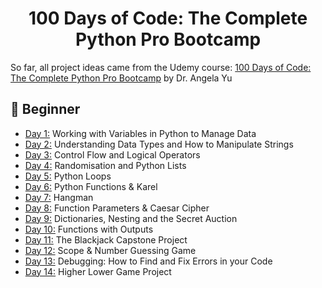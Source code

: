 <h1 align="center">100 Days of Code: The Complete Python Pro Bootcamp 
</h1>

So far, all project ideas came from the Udemy course: [100 Days of Code: The Complete Python Pro Bootcamp](https://www.udemy.com/course/100-days-of-code/) by Dr. Angela Yu


## 🚥 Beginner 
- [Day 1:](https://github.com/Nekembe-Boris/100-Days-of-Code-Projects/tree/main/Day%201) Working with Variables in Python to Manage Data
- [Day 2:](https://github.com/Nekembe-Boris/100-Days-of-Code-Projects/tree/main/Day%202) Understanding Data Types and How to Manipulate Strings
- [Day 3:](https://github.com/Nekembe-Boris/100-Days-of-Code-Projects/tree/main/Day%203) Control Flow and Logical Operators
- [Day 4:](https://github.com/Nekembe-Boris/100-Days-of-Code-Projects/tree/main/Day%204) Randomisation and Python Lists
- [Day 5:](https://github.com/Nekembe-Boris/100-Days-of-Code-Projects/tree/main/Day%205) Python Loops
- [Day 6:](https://github.com/Nekembe-Boris/100-Days-of-Code-Projects/tree/main/Day%206) Python Functions & Karel
- [Day 7:](https://github.com/Nekembe-Boris/100-Days-of-Code-Projects/tree/main/Day%207) Hangman
- [Day 8:](https://github.com/Nekembe-Boris/100-Days-of-Code-Projects/tree/main/Day%208) Function Parameters & Caesar Cipher
- [Day 9:](https://github.com/Nekembe-Boris/100-Days-of-Code-Projects/tree/main/Day%209) Dictionaries, Nesting and the Secret Auction
- [Day 10:](https://github.com/Nekembe-Boris/100-Days-of-Code-Projects/tree/main/Day10) Functions with Outputs
- [Day 11:](https://github.com/Nekembe-Boris/100-Days-of-Code-Projects/tree/main/Day11) The Blackjack Capstone Project
- [Day 12:](https://github.com/Nekembe-Boris/100-Days-of-Code-Projects/tree/main/Day12) Scope & Number Guessing Game
- [Day 13:](https://github.com/Nekembe-Boris/100-Days-of-Code-Projects/tree/main/Day13) Debugging: How to Find and Fix Errors in your Code
- [Day 14:](https://github.com/Nekembe-Boris/100-Days-of-Code-Projects/tree/main/Day14) Higher Lower Game Project
